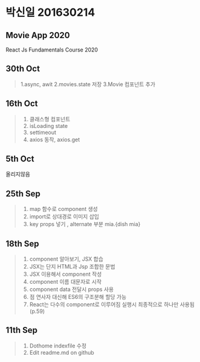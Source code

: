 # 박신일 201630214  
## Movie App 2020

React Js Fundamentals Course 2020
## 30th Oct
>1.async, awit
>2.movies.state 저장
>3.Movie 컴포넌트 추가

## 16th Oct
>1. 클래스형 컴포넌트
>2. isLoading state
>3. settimeout
>4. axios 동작, axios.get
## 5th  Oct
 올리지않음
## 25th Sep
>1. map 함수로 component 생성
>2. import로 상대경로 이미지 삽입 
>3. key props 넣기 , alternate 부분 mia.{dish mia} 

## 18th Sep
>1. component 알아보기, JSX 합습
>2. JSX는 단지 HTML과 Jsp 조합한 문법
>3. JSX 이용해서 component 작성
>4. component 이름 대문자로 시작
>5. component data 전달시 props 사용
>6. 점 연사자 대신해 ES6의 구조분해 할당 가능
>7. React는 다수의 component로 이루어짐 실행시 최종적으로 하나만 사용됨 (p.59)

## 11th Sep 
>1. Dothome indexfile 수정
>2. Edit readme.md on github
 